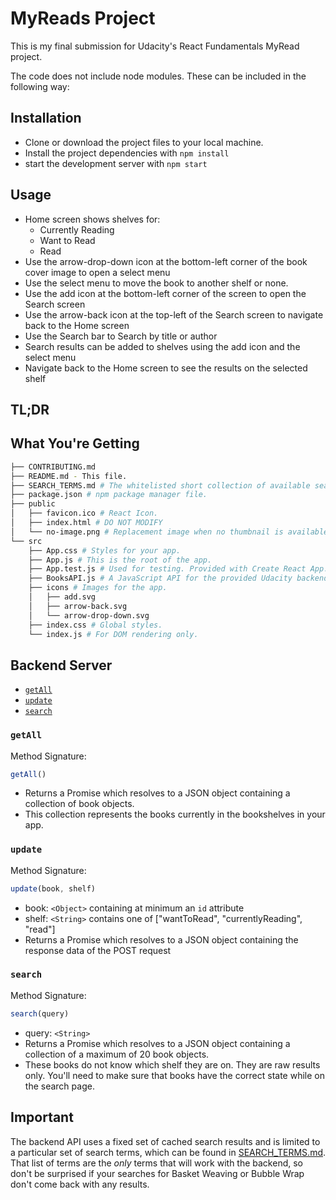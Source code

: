 # MyReads Project

This is my final submission for Udacity's React Fundamentals MyRead project.

The code does not include node modules. These can be included in the following way:

## Installation

* Clone or download the project files to your local machine. 
* Install the project dependencies with `npm install`
* start the development server with `npm start`

## Usage

* Home screen shows shelves for:
  * Currently Reading
  * Want to Read
  * Read
* Use the arrow-drop-down icon at the bottom-left corner of the book cover image to open a select menu 
* Use the select menu to move the book to another shelf or none.
* Use the add icon at the bottom-left corner of the screen to open the Search screen
* Use the arrow-back icon at the top-left of the Search screen to navigate back to the Home screen
* Use the Search bar to Search by title or author
* Search results can be added to shelves using the add icon and the select menu
* Navigate back to the Home screen to see the results on the selected shelf


## TL;DR

## What You're Getting
```bash
├── CONTRIBUTING.md
├── README.md - This file.
├── SEARCH_TERMS.md # The whitelisted short collection of available search terms for you to use with the app.
├── package.json # npm package manager file.
├── public
│   ├── favicon.ico # React Icon.
│   ├── index.html # DO NOT MODIFY
│   └── no-image.png # Replacement image when no thumbnail is available.
└── src
    ├── App.css # Styles for your app.
    ├── App.js # This is the root of the app.
    ├── App.test.js # Used for testing. Provided with Create React App. Testing is encouraged, but not required.
    ├── BooksAPI.js # A JavaScript API for the provided Udacity backend. Instructions for the methods are below.
    ├── icons # Images for the app.
    │   ├── add.svg
    │   ├── arrow-back.svg
    │   └── arrow-drop-down.svg
    ├── index.css # Global styles.
    └── index.js # For DOM rendering only.
```

## Backend Server

* [`getAll`](#getall)
* [`update`](#update)
* [`search`](#search)

### `getAll`

Method Signature:

```js
getAll()
```

* Returns a Promise which resolves to a JSON object containing a collection of book objects.
* This collection represents the books currently in the bookshelves in your app.

### `update`

Method Signature:

```js
update(book, shelf)
```

* book: `<Object>` containing at minimum an `id` attribute
* shelf: `<String>` contains one of ["wantToRead", "currentlyReading", "read"]  
* Returns a Promise which resolves to a JSON object containing the response data of the POST request

### `search`

Method Signature:

```js
search(query)
```

* query: `<String>`
* Returns a Promise which resolves to a JSON object containing a collection of a maximum of 20 book objects.
* These books do not know which shelf they are on. They are raw results only. You'll need to make sure that books have the correct state while on the search page.

## Important
The backend API uses a fixed set of cached search results and is limited to a particular set of search terms, which can be found in [SEARCH_TERMS.md](SEARCH_TERMS.md). That list of terms are the _only_ terms that will work with the backend, so don't be surprised if your searches for Basket Weaving or Bubble Wrap don't come back with any results.